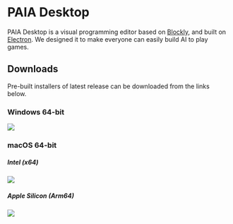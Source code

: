 # PAIA Desktop

PAIA Desktop is a visual programming editor based on [Blockly](https://github.com/google/blockly), and built on [Electron](https://github.com/electron/electron). We designed it to make everyone can easily build AI to play games.

## Downloads

Pre-built installers of latest release can be downloaded from the links below.

### Windows 64-bit

[![](https://img.shields.io/badge/EXE%20Installer-v3.0.6-blue)](https://github.com/PAIA-Playful-AI-Arena/Paia-Desktop/releases/download/v3.0.6/PAIA.Desktop-3.0.6.Setup.exe)

### macOS 64-bit

##### Intel (x64)

[![](https://img.shields.io/badge/DMG%20Installer-v3.0.6-red)](https://github.com/PAIA-Playful-AI-Arena/Paia-Desktop/releases/download/v3.0.6/PAIA.Desktop-3.0.6-x64.dmg)

##### Apple Silicon (Arm64)

[![](https://img.shields.io/badge/DMG%20Installer-v3.0.6-red)](https://github.com/PAIA-Playful-AI-Arena/Paia-Desktop/releases/download/v3.0.6/PAIA.Desktop-3.0.6-arm64.dmg)